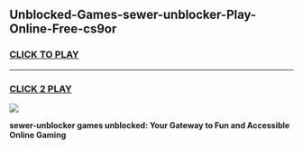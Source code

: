 
## Unblocked-Games-sewer-unblocker-Play-Online-Free-cs9or
<h3>
<a href="https://premium76.site?title=sewer-unblocker&ref=26A">CLICK TO PLAY</a></h3>
<hr>

<h3>
<a href="https://premium76.site?title=sewer-unblocker&ref=26A">CLICK 2 PLAY</a>
  
</h3>

<a href="https://premium76.site?title=sewer-unblocker&ref=26A"><img src="https://clearcache.store/games.png"></a>


**sewer-unblocker games unblocked: Your Gateway to Fun and Accessible Online Gaming**
